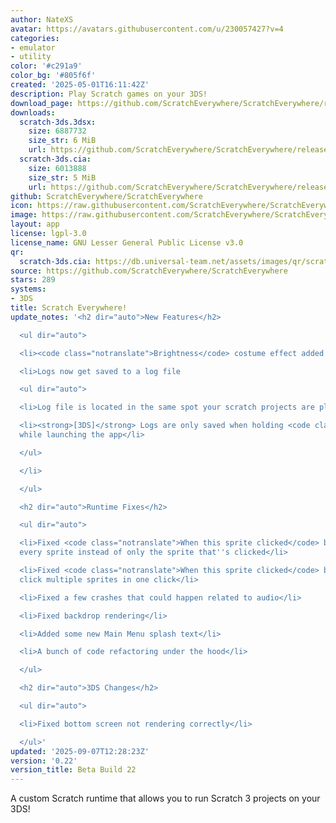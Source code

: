 ```yaml
---
author: NateXS
avatar: https://avatars.githubusercontent.com/u/230057427?v=4
categories:
- emulator
- utility
color: '#c291a9'
color_bg: '#805f6f'
created: '2025-05-01T16:11:42Z'
description: Play Scratch games on your 3DS!
download_page: https://github.com/ScratchEverywhere/ScratchEverywhere/releases
downloads:
  scratch-3ds.3dsx:
    size: 6887732
    size_str: 6 MiB
    url: https://github.com/ScratchEverywhere/ScratchEverywhere/releases/download/0.22/scratch-3ds.3dsx
  scratch-3ds.cia:
    size: 6013888
    size_str: 5 MiB
    url: https://github.com/ScratchEverywhere/ScratchEverywhere/releases/download/0.22/scratch-3ds.cia
github: ScratchEverywhere/ScratchEverywhere
icon: https://raw.githubusercontent.com/ScratchEverywhere/ScratchEverywhere/refs/heads/main/gfx/icon.png
image: https://raw.githubusercontent.com/ScratchEverywhere/ScratchEverywhere/refs/heads/main/gfx/logo.png
layout: app
license: lgpl-3.0
license_name: GNU Lesser General Public License v3.0
qr:
  scratch-3ds.cia: https://db.universal-team.net/assets/images/qr/scratch-3ds-cia.png
source: https://github.com/ScratchEverywhere/ScratchEverywhere
stars: 289
systems:
- 3DS
title: Scratch Everywhere!
update_notes: '<h2 dir="auto">New Features</h2>

  <ul dir="auto">

  <li><code class="notranslate">Brightness</code> costume effect added!</li>

  <li>Logs now get saved to a log file

  <ul dir="auto">

  <li>Log file is located in the same spot your scratch projects are placed</li>

  <li><strong>[3DS]</strong> Logs are only saved when holding <code class="notranslate">Select</code>
  while launching the app</li>

  </ul>

  </li>

  </ul>

  <h2 dir="auto">Runtime Fixes</h2>

  <ul dir="auto">

  <li>Fixed <code class="notranslate">When this sprite clicked</code> being ran for
  every sprite instead of only the sprite that''s clicked</li>

  <li>Fixed <code class="notranslate">When this sprite clicked</code> being able to
  click multiple sprites in one click</li>

  <li>Fixed a few crashes that could happen related to audio</li>

  <li>Fixed backdrop rendering</li>

  <li>Added some new Main Menu splash text</li>

  <li>A bunch of code refactoring under the hood</li>

  </ul>

  <h2 dir="auto">3DS Changes</h2>

  <ul dir="auto">

  <li>Fixed bottom screen not rendering correctly</li>

  </ul>'
updated: '2025-09-07T12:28:23Z'
version: '0.22'
version_title: Beta Build 22
---
```

A custom Scratch runtime that allows you to run Scratch 3 projects on your 3DS!